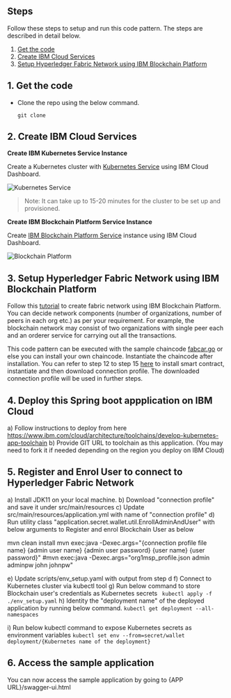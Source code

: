 
## Steps

Follow these steps to setup and run this code pattern. The steps are described in detail below.
1. [Get the code](#1-get-the-code)
2. [Create IBM Cloud Services](#2-create-ibm-cloud-services)
3. [Setup Hyperledger Fabric Network using IBM Blockchain Platform](#3-setup-hyperledger-fabric-network-using-ibm-blockchain-platform)

## 1. Get the code

- Clone the repo using the below command.
   ```
   git clone 
   ```
   
## 2. Create IBM Cloud Services

**Create IBM Kubernetes Service Instance**

Create a Kubernetes cluster with [Kubernetes Service](https://cloud.ibm.com/containers-kubernetes/catalog/cluster) using IBM Cloud Dashboard.

  ![Kubernetes Service](images/create_kubernetes_service.png)

  > Note: It can take up to 15-20 minutes for the cluster to be set up and provisioned.  

**Create IBM Blockchain Platform Service Instance**

Create [IBM Blockchain Platform Service](https://cloud.ibm.com/catalog/services/blockchain-platform) instance using IBM Cloud Dashboard.

![Blockchain Platform](images/create_IBP_service.png)

## 3. Setup Hyperledger Fabric Network using IBM Blockchain Platform

Follow this [tutorial](https://developer.ibm.com/tutorials/quick-start-guide-for-ibm-blockchain-platform/) to create fabric network using IBM Blockchain Platform. You can decide network components (number of organizations, number of peers in each org etc.) as per your requirement. For example, the blockchain network may consist of two organizations with single peer each and an orderer service for carrying out all the transactions.

This code pattern can be executed with the sample chaincode [fabcar.go](https://github.com/hyperledger/fabric-samples/tree/release-1.4/chaincode/fabcar/go) or else you can install your own chaincode. Instantiate the chaincode after installation.
You can refer to step 12 to step 15 [here](https://developer.ibm.com/tutorials/quick-start-guide-for-ibm-blockchain-platform/) to install smart contract, instantiate and then download connection profile. The downloaded connection profile will be used in further steps.

## 4. Deploy this Spring boot appplication on IBM Cloud
a) Follow instructions to deploy from here https://www.ibm.com/cloud/architecture/toolchains/develop-kubernetes-app-toolchain
b) Provide GIT URL to toolchain as this application. (You may need to fork it if needed depending on the region you deploy on IBM Cloud) 

## 5. Register and Enrol User to connect to Hyperledger Fabric Network 
a) Install JDK11 on your local machine.
b) Download "connection profile" and save it under src/main/resources
c) Update src/main/resources/application.yml with name of "connection profile"
d) Run utility class "application.secret.wallet.util.EnrollAdminAndUser" with below arguments to Register and enrol Blockchain User as below
  
   mvn clean install
   mvn exec:java -Dexec.args="{connection profile file name} {admin user name} {admin user password} {user name} {user password}"
   #mvn exec:java -Dexec.args="org1msp_profile.json admin adminpw john johnpw"  

e) Update scripts/env_setup.yaml with output from step d
f) Connect to Kubernetes cluster via kubectl tool
g) Run below command to store Blockchain user's credentials as Kubernetes secrets
   ` kubectl apply -f ./env_setup.yaml`
h) Identity the "deployment name" of the deployed application by running below command. 
   `kubectl get deployment --all-namespaces`
   
i) Run below kubectl command to expose Kubernetes secrets as environment variables
    `kubectl set env --from=secret/wallet deployment/{Kubernetes name of the deployment}`  

## 6. Access the sample application
   You can now access the sample application by going to {APP URL}/swagger-ui.html